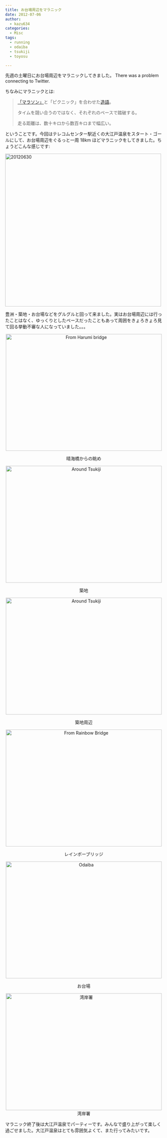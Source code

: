 ```yaml
---
title: お台場周辺をマラニック
date: 2012-07-06
author:
  - kazu634
categories:
  - Misc
tags:
  - running
  - odaiba
  - tsukiji
  - toyosu

---
```

先週の土曜日にお台場周辺をマラニックしてきました。 There was a problem connecting to Twitter. 

ちなみにマラニックとは:

> <a href="http://d.hatena.ne.jp/keyword/%A1%D6%A5%DE%A5%E9%A5%BD%A5%F3%A1%D7" onclick="__gaTracker('send', 'event', 'outbound-article', 'http://d.hatena.ne.jp/keyword/%A1%D6%A5%DE%A5%E9%A5%BD%A5%F3%A1%D7', '「マラソン」');">「マラソン」</a>と「ピクニック」を合わせた<a href="http://d.hatena.ne.jp/keyword/%C2%A4%B8%EC" onclick="__gaTracker('send', 'event', 'outbound-article', 'http://d.hatena.ne.jp/keyword/%C2%A4%B8%EC', '造語');">造語</a>。
> 
> タイムを競い合うのではなく、それぞれのペースで踏破する。
> 
> 走る距離は、数十キロから数百キロまで幅広い。

ということです。今回はテレコムセンター駅近くの大江戸温泉をスタート・ゴールにして、お台場周辺をぐるっと一周 18km ほどマラニックをしてきました。ちょうどこんな感じです:

<a href="http://www.flickr.com/photos/42332031@N02/7475576004/" onclick="__gaTracker('send', 'event', 'outbound-article', 'http://www.flickr.com/photos/42332031@N02/7475576004/', '');" title="20120630 by kazu634, on Flickr"><img class="aligncenter" src="http://farm8.staticflickr.com/7264/7475576004_4d458b932b.jpg" alt="20120630" width="500" height="489" /></a>

<!--more-->

豊洲・築地・お台場などをグルグルと回って来ました。実はお台場周辺には行ったことはなく、ゆっくりとしたペースだったこともあって周囲をきょろきょろ見て回る挙動不審な人になっていました。。。

<p style="text-align: center;">
<a href="http://www.flickr.com/photos/42332031@N02/7475686542/" onclick="__gaTracker('send', 'event', 'outbound-article', 'http://www.flickr.com/photos/42332031@N02/7475686542/', '');" title="From Harumi bridge by kazu634, on Flickr"><img src="http://farm9.staticflickr.com/8146/7475686542_5381df06e8.jpg" alt="From Harumi bridge" width="500" height="374" /></a>
</p>

<p style="text-align: center;">
  晴海橋からの眺め
</p>

<p style="text-align: center;">
<a href="http://www.flickr.com/photos/42332031@N02/7475689906/" onclick="__gaTracker('send', 'event', 'outbound-article', 'http://www.flickr.com/photos/42332031@N02/7475689906/', '');" title="Around Tsukiji by kazu634, on Flickr"><img src="http://farm9.staticflickr.com/8159/7475689906_8a324bcee1.jpg" alt="Around Tsukiji" width="500" height="374" /></a>
</p>

<p style="text-align: center;">
  築地
</p>

<p style="text-align: center;">
<a href="http://www.flickr.com/photos/42332031@N02/7475692948/" onclick="__gaTracker('send', 'event', 'outbound-article', 'http://www.flickr.com/photos/42332031@N02/7475692948/', '');" title="Around Tsukiji by kazu634, on Flickr"><img src="http://farm8.staticflickr.com/7265/7475692948_36ef5a5e86.jpg" alt="Around Tsukiji" width="500" height="374" /></a>
</p>

<p style="text-align: center;">
  築地周辺
</p>

<p style="text-align: center;">
<a href="http://www.flickr.com/photos/42332031@N02/7475713584/" onclick="__gaTracker('send', 'event', 'outbound-article', 'http://www.flickr.com/photos/42332031@N02/7475713584/', '');" title="From Rainbow Bridge by kazu634, on Flickr"><img src="http://farm9.staticflickr.com/8163/7475713584_412bbe58e4.jpg" alt="From Rainbow Bridge" width="500" height="374" /></a>
</p>

<p style="text-align: center;">
  レインボーブリッジ
</p>

<p style="text-align: center;">
<a href="http://www.flickr.com/photos/42332031@N02/7475730510/" onclick="__gaTracker('send', 'event', 'outbound-article', 'http://www.flickr.com/photos/42332031@N02/7475730510/', '');" title="Odaiba by kazu634, on Flickr"><img src="http://farm9.staticflickr.com/8147/7475730510_c4f5a02d29.jpg" alt="Odaiba" width="500" height="374" /></a>
</p>

<p style="text-align: center;">
  お台場
</p>

<p style="text-align: center;">
<a href="http://www.flickr.com/photos/42332031@N02/7475738206/" onclick="__gaTracker('send', 'event', 'outbound-article', 'http://www.flickr.com/photos/42332031@N02/7475738206/', '');" title="湾岸署 by kazu634, on Flickr"><img src="http://farm8.staticflickr.com/7124/7475738206_d2cc973e52.jpg" alt="湾岸署" width="500" height="374" /></a><br /> 湾岸署
</p>

マラニック終了後は大江戸温泉でパーティーです。みんなで盛り上がって楽しく過ごせました。大江戸温泉はとても雰囲気よくて、また行ってみたいです。
